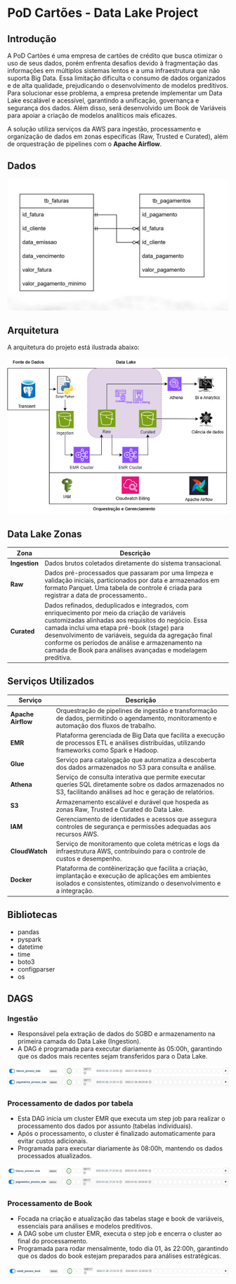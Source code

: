 # **PoD Cartões - Data Lake Project**

## **Introdução**
A PoD Cartões é uma empresa de cartões de crédito que busca otimizar o uso de seus dados, porém enfrenta desafios devido à fragmentação das informações em múltiplos sistemas lentos e a uma infraestrutura que não suporta Big Data. Essa limitação dificulta o consumo de dados organizados e de alta qualidade, prejudicando o desenvolvimento de modelos preditivos. Para solucionar esse problema, a empresa pretende implementar um Data Lake escalável e acessível, garantindo a unificação, governança e segurança dos dados. Além disso, será desenvolvido um Book de Variáveis para apoiar a criação de modelos analíticos mais eficazes.


A solução utiliza serviços da AWS para ingestão, processamento e organização de dados em zonas específicas (Raw, Trusted e Curated), além de orquestração de pipelines com o **Apache Airflow**.

## **Dados**
![dados relacionamento](imgs/dados.jpg)


## **Arquitetura**
A arquitetura do projeto está ilustrada abaixo:

![Arquitetura](imgs/Arquitetura.png)

## **Data Lake Zonas**

| **Zona**      | **Descrição**                                                                                                                                                                                                                                                                          |
|---------------|------------------------------------------------------------------------------------------------------------------------------------------------------------------------------------------------------------------------------------------------------------------------------------------|
| **Ingestion** | Dados brutos coletados diretamente do sistema transacional.                                                                                                                                                          |
| **Raw**       | Dados pré-processados que passaram por uma limpeza e validação iniciais, particionados por data e armazenados em formato Parquet. Uma tabela de controle é criada para registrar a data de processamento..                           |
| **Curated**   | Dados refinados, deduplicados e integrados, com enriquecimento por meio da criação de variáveis customizadas alinhadas aos requisitos do negócio. Essa camada inclui uma etapa pré-book (stage) para desenvolvimento de variáveis, seguida da agregação final conforme os períodos de análise e armazenamento na camada de Book para análises avançadas e modelagem preditiva. |
                                                                                                                
                                                                                                                
                                                                                                                
## **Serviços Utilizados**

| **Serviço**         | **Descrição**                                                                                                                                                      |
|---------------------|---------------------------------------------------------------------------------------------------------------------------------------------------------------------|
| **Apache Airflow**  | Orquestração de pipelines de ingestão e transformação de dados, permitindo o agendamento, monitoramento e automação dos fluxos de trabalho.                        |
| **EMR**             | Plataforma gerenciada de Big Data que facilita a execução de processos ETL e análises distribuídas, utilizando frameworks como Spark e Hadoop.                      |
| **Glue**            | Serviço para catalogação que automatiza a descoberta dos dados armazenados no S3 para consulta e análise.                             |
| **Athena**          | Serviço de consulta interativa que permite executar queries SQL diretamente sobre os dados armazenados no S3, facilitando análises ad hoc e geração de relatórios. |
| **S3**              | Armazenamento escalável e durável que hospeda as zonas Raw, Trusted e Curated do Data Lake.                                                                         |
| **IAM**             | Gerenciamento de identidades e acessos que assegura controles de segurança e permissões adequadas aos recursos AWS.                                                   |
| **CloudWatch**      | Serviço de monitoramento que coleta métricas e logs da infraestrutura AWS, contribuindo para o controle de custos e desempenho.                                      |
| **Docker**          | Plataforma de contêinerização que facilita a criação, implantação e execução de aplicações em ambientes isolados e consistentes, otimizando o desenvolvimento e a integração. |

## **Bibliotecas**

- pandas
- pyspark
- datetime
- time
- boto3
- configparser
- os

## **DAGS**

### **Ingestão**
- Responsável pela extração de dados do SGBD e armazenamento na primeira camada do Data Lake (Ingestion).
- A DAG é programada para executar diariamente às 05:00h, garantindo que os dados mais recentes sejam transferidos para o Data Lake.
  
![dag ingestion](imgs/dag_ingestion.jpg)
  

### **Processamento de dados por tabela**
- Esta DAG inicia um cluster EMR que executa um step job para realizar o processamento dos dados por assunto (tabelas individuais).
- Após o processamento, o cluster é finalizado automaticamente para evitar custos adicionais.
- Programada para executar diariamente às 08:00h, mantendo os dados processados atualizados.
  
![dag processamento](imgs/dag_processamento.jpg)

### **Processamento de Book**
- Focada na criação e atualização das tabelas stage e book de variáveis, essenciais para análises e modelos preditivos.
- A DAG sobe um cluster EMR, executa o step job e encerra o cluster ao final do processamento.
- Programada para rodar mensalmente, todo dia 01, às 22:00h, garantindo que os dados do book estejam preparados para análises estratégicas.
  
![dag book](imgs/dag_book.jpg)
